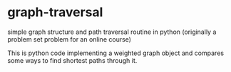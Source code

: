 # graph-traversal
simple graph structure and path traversal routine in python (originally a problem set problem for an online course)

This is python code implementing a weighted graph object and compares some ways to find shortest paths through it. 
